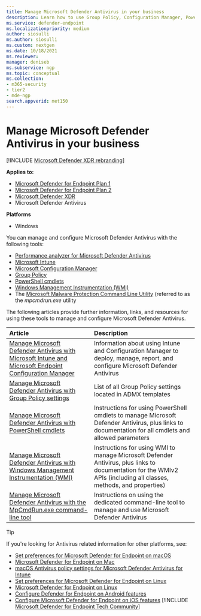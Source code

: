 ```yaml
---
title: Manage Microsoft Defender Antivirus in your business
description: Learn how to use Group Policy, Configuration Manager, PowerShell, WMI, Intune, and the command line to manage Microsoft Defender Antivirus
ms.service: defender-endpoint
ms.localizationpriority: medium
author: siosulli
ms.author: siosulli
ms.custom: nextgen
ms.date: 10/18/2021
ms.reviewer:
manager: deniseb
ms.subservice: ngp
ms.topic: conceptual
ms.collection: 
- m365-security
- tier2
- mde-ngp
search.appverid: met150
---
```


# Manage Microsoft Defender Antivirus in your business

[!INCLUDE [Microsoft Defender XDR rebranding](../../includes/microsoft-defender.md)]


**Applies to:**

- [Microsoft Defender for Endpoint Plan 1](https://go.microsoft.com/fwlink/p/?linkid=2154037)
- [Microsoft Defender for Endpoint Plan 2](https://go.microsoft.com/fwlink/p/?linkid=2154037)
- [Microsoft Defender XDR](https://go.microsoft.com/fwlink/?linkid=2118804)
- Microsoft Defender Antivirus

**Platforms**
- Windows

You can manage and configure Microsoft Defender Antivirus with the following tools:

- [Performance analyzer for Microsoft Defender Antivirus](tune-performance-defender-antivirus.md)
- [Microsoft Intune](/mem/intune/protect/endpoint-security-antivirus-policy)
- [Microsoft Configuration Manager](/mem/configmgr/protect/deploy-use/endpoint-protection-configure)
- [Group Policy](./use-group-policy-microsoft-defender-antivirus.md)
- [PowerShell cmdlets](./use-powershell-cmdlets-microsoft-defender-antivirus.md)
- [Windows Management Instrumentation (WMI)](./use-wmi-microsoft-defender-antivirus.md)
- The [Microsoft Malware Protection Command Line Utility](./command-line-arguments-microsoft-defender-antivirus.md) (referred to as the *mpcmdrun.exe* utility

The following articles provide further information, links, and resources for using these tools to manage and configure Microsoft Defender Antivirus.

|Article|Description|
|:---|:---|
|[Manage Microsoft Defender Antivirus with Microsoft Intune and Microsoft Endpoint Configuration Manager](use-intune-config-manager-microsoft-defender-antivirus.md)|Information about using Intune and Configuration Manager to deploy, manage, report, and configure Microsoft Defender Antivirus|
|[Manage Microsoft Defender Antivirus with Group Policy settings](use-group-policy-microsoft-defender-antivirus.md)|List of all Group Policy settings located in ADMX templates|
|[Manage Microsoft Defender Antivirus with PowerShell cmdlets](use-powershell-cmdlets-microsoft-defender-antivirus.md)|Instructions for using PowerShell cmdlets to manage Microsoft Defender Antivirus, plus links to documentation for all cmdlets and allowed parameters|
|[Manage Microsoft Defender Antivirus with Windows Management Instrumentation (WMI)](use-wmi-microsoft-defender-antivirus.md)|Instructions for using WMI to manage Microsoft Defender Antivirus, plus links to documentation for the WMIv2 APIs (including all classes, methods, and properties)|
|[Manage Microsoft Defender Antivirus with the MpCmdRun.exe command-line tool](command-line-arguments-microsoft-defender-antivirus.md)|Instructions on using the dedicated command-line tool to manage and use Microsoft Defender Antivirus|

> [!TIP]
> If you're looking for Antivirus related information for other platforms, see:
> - [Set preferences for Microsoft Defender for Endpoint on macOS](mac-preferences.md)
> - [Microsoft Defender for Endpoint on Mac](microsoft-defender-endpoint-mac.md)
> - [macOS Antivirus policy settings for Microsoft Defender Antivirus for Intune](/mem/intune/protect/antivirus-microsoft-defender-settings-macos)
> - [Set preferences for Microsoft Defender for Endpoint on Linux](linux-preferences.md)
> - [Microsoft Defender for Endpoint on Linux](microsoft-defender-endpoint-linux.md)
> - [Configure Defender for Endpoint on Android features](android-configure.md)
> - [Configure Microsoft Defender for Endpoint on iOS features](ios-configure-features.md)
[!INCLUDE [Microsoft Defender for Endpoint Tech Community](../../includes/defender-mde-techcommunity.md)]

